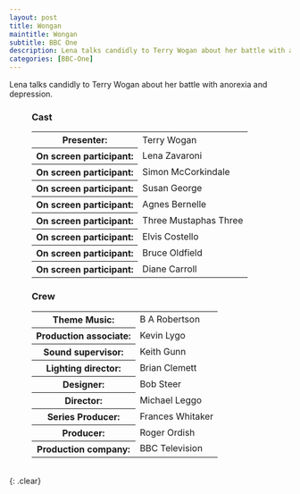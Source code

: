 ```yaml
---
layout: post
title: Wongan
maintitle: Wongan
subtitle: BBC One
description: Lena talks candidly to Terry Wogan about her battle with anorexia and depression.
categories: [BBC-One]
---
```


Lena talks candidly to Terry Wogan about her battle with anorexia and depression.

<figure class="fig1">
<figcaption>
<h3 id="cast">Cast</h3>
</figcaption>
<table>
<tr><th>Presenter:</th><td>Terry Wogan</td></tr>
<tr><th>On screen participant:</th><td>Lena Zavaroni</td></tr>
<tr><th>On screen participant:</th><td>Simon McCorkindale</td></tr>
<tr><th>On screen participant:</th><td>Susan George</td></tr>
<tr><th>On screen participant:</th><td>Agnes Bernelle</td></tr>
<tr><th>On screen participant:</th><td>Three Mustaphas Three</td></tr>
<tr><th>On screen participant:</th><td>Elvis Costello</td></tr>
<tr><th>On screen participant:</th><td>Bruce Oldfield</td></tr>
<tr><th>On screen participant:</th><td>Diane Carroll</td></tr>
</table>
</figure>

<figure class="fig2">
<figcaption>
<h3 id="crew">Crew</h3>
</figcaption>
<table>
<tr><th>Theme Music:</th><td>B A Robertson</td></tr>
<tr><th>Production associate:</th><td>Kevin Lygo</td></tr>
<tr><th>Sound supervisor:</th><td>Keith Gunn</td></tr>
<tr><th>Lighting director:</th><td>Brian Clemett</td></tr>
<tr><th>Designer:</th><td>Bob Steer</td></tr>
<tr><th>Director:</th><td>Michael Leggo</td></tr>
<tr><th>Series Producer:</th><td>Frances Whitaker</td></tr>
<tr><th>Producer:</th><td>Roger Ordish</td></tr>
<tr><th>Production company:</th><td>BBC Television</td></tr>
</table>
</figure>

<br />{: .clear}

